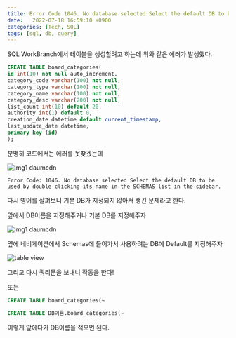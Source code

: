 ```yaml
---
title: Error Code 1046. No database selected Select the default DB to be used by double-clicking its name in the SCHEMAS list in the sidebar 해결방법
date:   2022-07-18 16:59:10 +0900
categories: [Tech, SQL]
tags: [sql, db, query]
---
```


SQL WorkBranch에서 테이블을 생성할려고 하는데 위와 같은 에러가 발생했다.

```sql
CREATE TABLE board_categories(
id int(10) not null auto_increment,
category_code varchar(100) not null,
category_type varchar(100) not null,
category_name varchar(100) not null,
category_desc varchar(200) not null,
list_count int(10) default 20,
authority int(1) default 0,
creation_date datetime default current_timestamp,
last_update_date datetime,
primary key (id)
);
```

분명히 코드에서는 에러를 못찾겠는데

![img1 daumcdn](https://user-images.githubusercontent.com/85277660/210790634-595778dd-86e4-4cd0-a6ed-6d3405f52e4c.png)

```
Error Code: 1046. No database selected Select the default DB to be used by double-clicking its name in the SCHEMAS list in the sidebar.
```

다시 영어를 살펴보니 기본 DB가 지정되지 않아서 생긴 문제라고 한다.

앞에서 DB이름을 지정해주거나 기본 DB를 지정해주자

![img1 daumcdn](https://user-images.githubusercontent.com/85277660/210790679-d45c7c0a-52d5-4f1f-bd13-d6419a664b3f.png)

옆에 네비게이션에서 Schemas에 들어가서 사용하려는 DB에 Default를 지정해주자

![table view](https://user-images.githubusercontent.com/85277660/210790747-26886d7f-f96e-4e55-906d-59ccc8ca88a0.png)

그리고 다시 쿼리문을 보내니 작동을 한다!

또는 

```sql
CREATE TABLE board_categories(~

CREATE TABLE DB이름.board_categories(~
```

이렇게 앞에다가 DB이름을 적으면 된다.